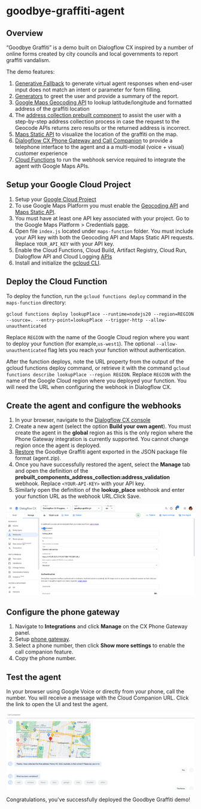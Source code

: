 # goodbye-graffiti-agent

## Overview

“Goodbye Graffiti” is a demo built on Dialogflow CX inspired by a number of
online forms created by city councils and local governments to report
graffiti vandalism.

The demo features:

1. [Generative Fallback](https://cloud.google.com/dialogflow/cx/docs/concept/generative-fallback)
to generate virtual agent responses when end-user input does not match
an intent or parameter for form filling.
1. [Generators](https://cloud.google.com/dialogflow/cx/docs/concept/generators)
to greet the user and provide a summary of the report.
1. [Google Maps Geocoding API](https://developers.google.com/maps/documentation/geocoding/requests-geocoding)
to lookup latitude/longitude and formatted address of the graffiti location
1. The [address collection prebuilt component](https://cloud.google.com/dialogflow/cx/docs/concept/prebuilt-component/address-collection)
to assist the user with a step-by-step address collection process in case
the request to the Geocode APIs returns zero results or the returned
address is incorrect.
1. [Maps Static API](https://developers.google.com/maps/documentation/maps-static/overview)
to visualize the location of the graffiti on the map.
1. [Dialogflow CX Phone Gateway and Call Companion](https://cloud.google.com/dialogflow/cx/docs/concept/integration/phone-gateway)
to provide a telephone interface to the agent and
a a multi-modal (voice + visual) customer experience
1. [Cloud Functions](https://cloud.google.com/functions/docs/configuring)
to run the webhook service required to integrate the agent
with Google Maps APIs.

## Setup your Google Cloud Project

1. Setup your [Google Cloud Project](https://cloud.google.com/dialogflow/cx/docs/quick/setup)
1. To use Google Maps Platform you must enable the
[Geocoding API](https://developers.google.com/maps/documentation/geocoding/cloud-setup#enabling-apis)
and
[Maps Static API](https://developers.google.com/maps/documentation/maps-static/cloud-setup#enabling-apis).
1. You must have at least one API key associated with your project.
Go to the Google Maps Platform > Credentials
[page](https://developers.google.com/maps/documentation/maps-static/get-api-key#creating-api-keys).
1. Open file `index.js` located under `maps-function` folder.
You must include your API key with both the Geocoding API and
Maps Static API requests.
Replace `YOUR_API_KEY` with your API key.
1. Enable the Cloud Functions, Cloud Build, Artifact Registry,
Cloud Run, Dialogflow API and Cloud Logging
[APIs](https://cloud.google.com/functions/docs/create-deploy-http-nodejs#create_a_project_with)
1. Install and initialize the
[gcloud CLI](https://cloud.google.com/sdk/docs/install).

## Deploy the Cloud Function

To deploy the function, run the `gcloud functions deploy` command
in the `maps-function` directory:

```cli
gcloud functions deploy lookupPlace --runtime=nodejs20 --region=REGION 
--source=. --entry-point=lookupPlace --trigger-http --allow-unauthenticated
```

Replace `REGION` with the name of the Google Cloud region where
you want to deploy your function (for example,`us-west1`).
The optional `--allow-unauthenticated` flag lets you reach your
function without authentication.

After the function deploys, note the URL property from the output
of the gcloud functions deploy command,
or retrieve it with the command
`gcloud functions describe lookupPlace --region REGION`.
Replace `REGION` with the name of the Google Cloud region where
you deployed your function.
You will need the URL when configuring the webhook in Dialogflow CX.

## Create the agent and configure the webhooks

1. In your browser, navigate to the
[Dialogflow CX console](https://dialogflow.cloud.google.com/cx/projects)
1. Create a new agent (select the option **Build your own agent**).
You must create the agent in the **global** region as this is the
only region where the Phone Gateway integration is currently supported.
You cannot change region once the agent is deployed.
1. [Restore](https://cloud.google.com/dialogflow/cx/docs/concept/agent#export)
the Goodbye Graffiti agent exported in the JSON package file
format (agent.zip).
1. Once you have successfully restored the agent, select the **Manage** tab
and open the definition of the
**prebuilt_components_address_collection:address_validation**
webhook. Replace `<YOUR-API-KEY>` with your API key.
1. Similarly open the definition of the **lookup_place** webhook and
enter your function URL as the webhook URL.Click Save.

![Dialogflow CX Webhook](images/webhook.png)



## Configure the phone gateway

1. Navigate to **Integrations** and click **Manage** on the
CX Phone Gateway panel.
1. Setup [phone gateway](https://cloud.google.com/dialogflow/cx/docs/concept/integration/phone-gateway#setup).
1. Select a phone number, then click **Show more settings** to enable
the call companion feature.
1. Copy the phone number.

## Test the agent

In your browser using Google Voice or directly from your phone, call the number.
You will receive a message with the Cloud Companion URL.
Click the link to open the UI and test the agent.

![Demo](images/demo.png)

Congratulations, you've successfully deployed the Goodbye Graffiti demo!

